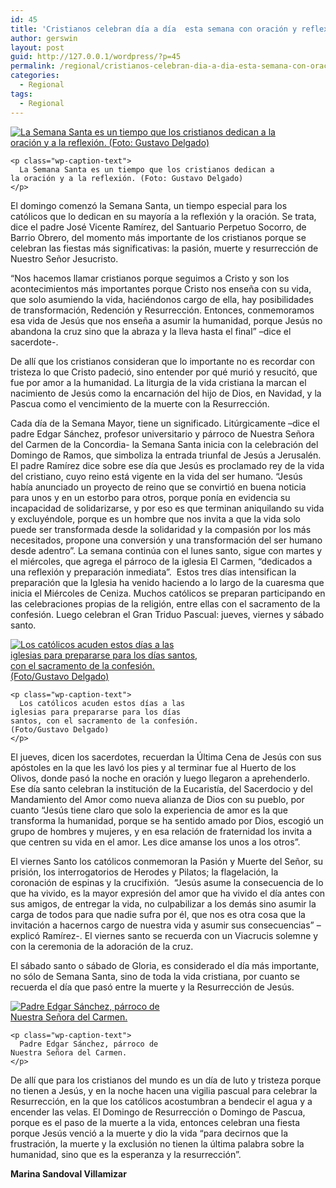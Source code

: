```yaml
---
id: 45
title: 'Cristianos celebran día a día  esta semana con oración y reflexión'
author: gerswin
layout: post
guid: http://127.0.0.1/wordpress/?p=45
permalink: /regional/cristianos-celebran-dia-a-dia-esta-semana-con-oracion-y-reflexion/
categories:
  - Regional
tags:
  - Regional
---
```

<div id="content-area">
  <b></b></p> 
  
  <div class="wp-caption alignleft" id="attachment_405407" style="width: 426px">
    <a data-lightboxplus="lightbox[405396]" href="http://i0.wp.com/www.lanacion.com.ve/fotoedicion//2015/03/b7-DLN187083.jpg" title="Cristianos celebran día a día  esta semana con oración y reflexión"><img alt="La Semana Santa es un tiempo que los cristianos dedican a la oración y a la reflexión. (Foto: Gustavo Delgado)" class="size-large wp-image-405407" data-recalc-dims="1" src="http://i1.wp.com/www.lanacion.com.ve/fotoedicion//2015/03/b7-DLN187083.jpg?resize=416%2C280" /></a> 
    
    <p class="wp-caption-text">
      La Semana Santa es un tiempo que los cristianos dedican a la oración y a la reflexión. (Foto: Gustavo Delgado)
    </p>
  </div>
  
  <p>
    El domingo comenzó la Semana Santa, un tiempo especial para los católicos que lo dedican en su mayoría a la reflexión y la oración. Se trata, dice el padre José Vicente Ramírez, del Santuario Perpetuo Socorro, de Barrio Obrero, del momento más importante de los cristianos porque se celebran las fiestas más significativas: la pasión, muerte y resurrección de Nuestro Señor Jesucristo.
  </p>
  
  <p>
    “Nos hacemos llamar cristianos porque seguimos a Cristo y son los acontecimientos más importantes porque Cristo nos enseña con su vida, que solo asumiendo la vida, haciéndonos cargo de ella, hay posibilidades de transformación, Redención y Resurrección. Entonces, conmemoramos esa vida de Jesús que nos enseña a asumir la humanidad, porque Jesús no abandona la cruz sino que la abraza y la lleva hasta el final” –dice el sacerdote-.
  </p>
  
  <p>
    De allí que los cristianos consideran que lo importante no es recordar con tristeza lo que Cristo padeció, sino entender por qué murió y resucitó, que fue por amor a la humanidad. La liturgia de la vida cristiana la marcan el nacimiento de Jesús como la encarnación del hijo de Dios, en Navidad, y la Pascua como el vencimiento de la muerte con la Resurrección.
  </p></p> 
  
  <div class="alignleft">
  </div>
  
  <p>
    Cada día de la Semana Mayor, tiene un significado. Litúrgicamente –dice el padre Edgar Sánchez, profesor universitario y párroco de Nuestra Señora del Carmen de la Concordia- la Semana Santa inicia con la celebración del Domingo de Ramos, que simboliza la entrada triunfal de Jesús a Jerusalén.  El padre Ramírez dice sobre ese día que Jesús es proclamado rey de la vida del cristiano, cuyo reino está vigente en la vida del ser humano. “Jesús había anunciado un proyecto de reino que se convirtió en buena noticia para unos y en un estorbo para otros, porque ponía en evidencia su incapacidad de solidarizarse, y por eso es que terminan aniquilando su vida y excluyéndole, porque es un hombre que nos invita a que la vida solo puede ser transformada desde la solidaridad y la compasión por los más necesitados, propone una conversión y una transformación del ser humano desde adentro”. La semana continúa con el lunes santo, sigue con martes y el miércoles, que agrega el párroco de la iglesia El Carmen, “dedicados a una reflexión y preparación inmediata”.  Estos tres días intensifican la preparación que la Iglesia ha venido haciendo a lo largo de la cuaresma que inicia el Miércoles de Ceniza. Muchos católicos se preparan participando en las celebraciones propias de la religión, entre ellas con el sacramento de la confesión. Luego celebran el Gran Triduo Pascual: jueves, viernes y sábado santo.
  </p>
  
  <div class="wp-caption alignleft" id="attachment_405408" style="width: 310px">
    <a data-lightboxplus="lightbox[405396]" href="http://i0.wp.com/www.lanacion.com.ve/fotoedicion//2015/03/b7-DLN187090.jpg" title="Cristianos celebran día a día  esta semana con oración y reflexión"><img alt="Los católicos acuden estos días a las iglesias para prepararse para los días santos, con el sacramento de la confesión. (Foto/Gustavo Delgado)" class="size-medium wp-image-405408" data-recalc-dims="1" src="http://i0.wp.com/www.lanacion.com.ve/fotoedicion//2015/03/b7-DLN187090.jpg?resize=300%2C200" /></a> 
    
    <p class="wp-caption-text">
      Los católicos acuden estos días a las iglesias para prepararse para los días santos, con el sacramento de la confesión. (Foto/Gustavo Delgado)
    </p>
  </div>
  
  <p>
    El jueves, dicen los sacerdotes, recuerdan la Última Cena de Jesús con sus apóstoles en la que les lavó los pies y al terminar fue al Huerto de los Olivos, donde pasó la noche en oración y luego llegaron a aprehenderlo. Ese día santo celebran la institución de la Eucaristía, del Sacerdocio y del Mandamiento del Amor como nueva alianza de Dios con su pueblo, por cuanto “Jesús tiene claro que solo la experiencia de amor es la que transforma la humanidad, porque se ha sentido amado por Dios, escogió un grupo de hombres y mujeres, y en esa relación de fraternidad los invita a que centren su vida en el amor. Les dice amanse los unos a los otros”.
  </p>
  
  <p>
    El viernes Santo los católicos conmemoran la Pasión y Muerte del Señor, su prisión, los interrogatorios de Herodes y Pilatos; la flagelación, la coronación de espinas y la crucifixión.  “Jesús asume la consecuencia de lo que ha vivido, es la mayor expresión del amor que ha vivido el día antes con sus amigos, de entregar la vida, no culpabilizar a los demás sino asumir la carga de todos para que nadie sufra por él, que nos es otra cosa que la invitación a hacernos cargo de nuestra vida y asumir sus consecuencias” –explicó Ramírez-. El viernes santo se recuerda con un Viacrucis solemne y con la ceremonia de la adoración de la cruz.
  </p>
  
  <p>
    El sábado santo o sábado de Gloria, es considerado el día más importante, no sólo de Semana Santa, sino de toda la vida cristiana, por cuanto se recuerda el día que pasó entre la muerte y la Resurrección de Jesús.
  </p>
  
  <div class="wp-caption alignleft" id="attachment_405406" style="width: 277px">
    <a data-lightboxplus="lightbox[405396]" href="http://i2.wp.com/www.lanacion.com.ve/fotoedicion//2015/03/b7-DLN12295.jpg" title="Cristianos celebran día a día  esta semana con oración y reflexión"><img alt="Padre Edgar Sánchez, párroco de Nuestra Señora del Carmen." class="size-medium wp-image-405406" data-recalc-dims="1" src="http://i0.wp.com/www.lanacion.com.ve/fotoedicion//2015/03/b7-DLN12295.jpg?resize=267%2C200" /></a> 
    
    <p class="wp-caption-text">
      Padre Edgar Sánchez, párroco de Nuestra Señora del Carmen.
    </p>
  </div>
  
  <p>
    De allí que para los cristianos del mundo es un día de luto y tristeza porque no tienen a Jesús, y en la noche hacen una vigilia pascual para celebrar la Resurrección, en la que los católicos acostumbran a bendecir el agua y a encender las velas. El Domingo de Resurrección o Domingo de Pascua, porque es el paso de la muerte a la vida, entonces celebran una fiesta porque Jesús venció a la muerte y dio la vida “para decirnos que la frustración, la muerte y la exclusión no tienen la última palabra sobre la humanidad, sino que es la esperanza y la resurrección”.
  </p>
  
  <p>
    <b>Marina Sandoval Villamizar</b>
  </p>
</div>